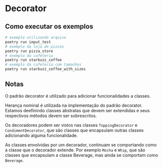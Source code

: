 # Decorator

## Como executar os exemplos

```bash
# exemplo utilizando arquivo
poetry run input_test
# exemplo da loja de pizzas
poetry run pizza_store
# exemplo da cafeteria
poetry run starbuzz_coffee
# exemplo da cafeteria com tamanhos
poetry run starbuzz_coffee_with_sizes
```

## Notas

O padrão decorator é utilizado para adicionar funcionalidades a classes.

Herança nominal é utilizada na implementação do padrão decorator. Estamos deefinindo classes abstratas que devem ser extendidas e seus respectivos métodos devem ser sobrescritos.

Os decoradores podem ser vistos nas classes `ToppingDecorator` e `CondimentDecorator`, que são classes que encapsulam outras classes adicionando alguma funcionalidade.

As classes envolvidas por um decorador, continuam se comportando como a classe que o decorador extende. Por exemplo `Mocha` e `Whip`, que são classes que encapsulam a classe Beverage, mas ainda se comportam como `Beverage`.
